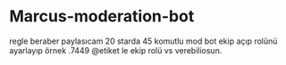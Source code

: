 # Marcus-moderation-bot
regle beraber paylasıcam 20 starda 45 komutlu mod bot ekip açıp rolünü ayarlayıp örnek .7449 @etiket le ekip rolü vs verebiliosun.
